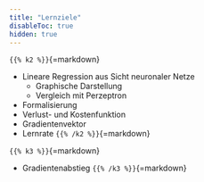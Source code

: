 ```yaml
---
title: "Lernziele"
disableToc: true
hidden: true
---
```



`{{% k2 %}}`{=markdown}
*   Lineare Regression aus Sicht neuronaler Netze
    *   Graphische Darstellung
    *   Vergleich mit Perzeptron
*   Formalisierung
*   Verlust- und Kostenfunktion
*   Gradientenvektor
*   Lernrate
`{{% /k2 %}}`{=markdown}

`{{% k3 %}}`{=markdown}
*   Gradientenabstieg
`{{% /k3 %}}`{=markdown}
